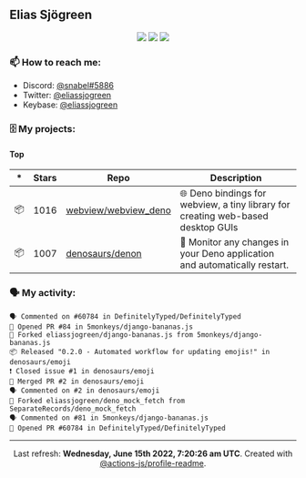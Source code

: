 ## Elias Sjögreen

<p align="center">
  <img src="https://img.shields.io/badge/🎂-dec. 2003-success" />
  <img src="https://img.shields.io/badge/🌎-Stockholm-informational" />
  <img src="https://img.shields.io/badge/👦-He/Him-informational" />
</p>

### 📫 How to reach me:

- Discord: [@snabel#5886](https://discord.com/users/267978757799673866)
- Twitter: [@eliassjogreen](https://twitter.com/eliassjogreen)
- Keybase: [@eliassjogreen](https://keybase.io/eliassjogreen)

### 🗄 My projects:

#### Top
|*|Stars|Repo|Description|
|---|---|---|---|
| 📦 | 1016 | [webview/webview_deno](https://github.com/webview/webview_deno) | 🌐 Deno bindings for webview, a tiny library for creating web-based desktop GUIs |
| 📦 | 1007 | [denosaurs/denon](https://github.com/denosaurs/denon) | 👀 Monitor any changes in your Deno application and automatically restart. |

### 🗣 My activity:

```
🗣 Commented on #60784 in DefinitelyTyped/DefinitelyTyped
💪 Opened PR #84 in 5monkeys/django-bananas.js
🍴 Forked eliassjogreen/django-bananas.js from 5monkeys/django-bananas.js
📦 Released "0.2.0 - Automated workflow for updating emojis!" in denosaurs/emoji
❗️ Closed issue #1 in denosaurs/emoji
🎉 Merged PR #2 in denosaurs/emoji
🗣 Commented on #2 in denosaurs/emoji
🍴 Forked eliassjogreen/deno_mock_fetch from SeparateRecords/deno_mock_fetch
🗣 Commented on #81 in 5monkeys/django-bananas.js
💪 Opened PR #60784 in DefinitelyTyped/DefinitelyTyped
```

------------
<p align="center">Last refresh: <b>Wednesday, June 15th 2022, 7:20:26 am UTC</b>. Created with <a href=https://github.com/marketplace/actions/profile-readme>@actions-js/profile-readme</a>.</p>
